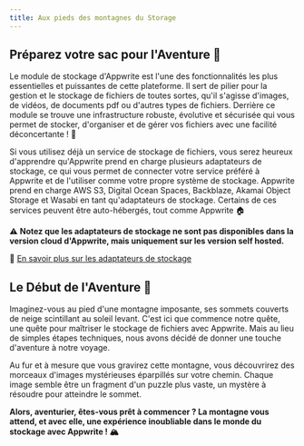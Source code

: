 ```yaml
---
title: Aux pieds des montagnes du Storage
---
```


<Documentation link="https://appwrite.io/docs/products/storage"></Documentation>

<Hero
title="Le début de l'ascension 🏞️"
image="/assets/workshop/storage/mountains.jpeg"
description="Bienvenue, aventurier, dans la partie la plus passionnante de notre voyage à travers l'univers d'Appwrite :
le module de stockage. Alors que nous nous tenons au pied de ces majestueuses montagnes, nous entamons une aventure qui
nous mènera au sommet de la maîtrise du stockage de fichiers avec Appwrite. Mais ne croyez pas que ce soit une simple
montée, car cette ascension est remplie de mystères et de découvertes ! 🌄"
/>

## Préparez votre sac pour l'Aventure 🎒

Le module de stockage d'Appwrite est l'une des fonctionnalités les plus essentielles et puissantes de cette plateforme.
Il sert de pilier pour la gestion et le stockage de fichiers de toutes sortes, qu'il s'agisse d'images, de
vidéos, de documents pdf ou d'autres types de fichiers. Derrière ce module se trouve une infrastructure robuste,
évolutive et sécurisée qui vous permet de stocker, d'organiser et de gérer vos fichiers avec une facilité
déconcertante ! 🤩

<InfoBonus title="Adaptateurs disponibles ↔️">

Si vous utilisez déjà un service de stockage de fichiers, vous serez heureux d'apprendre qu'Appwrite prend en charge
plusieurs adaptateurs de stockage, ce qui vous permet de connecter votre service préféré à Appwrite et de l'utiliser
comme votre propre système de stockage. Appwrite prend en charge AWS S3, Digital Ocean Spaces, Backblaze, Akamai Object
Storage et Wasabi en tant qu'adaptateurs de stockage. Certains de ces services peuvent être auto-hébergés, tout comme
Appwrite 🏠

⚠️ **Notez que les adaptateurs de stockage ne sont pas disponibles dans la version cloud d'Appwrite, mais uniquement sur
les version self hosted.**

🔗 [En savoir plus sur les adaptateurs de stockage](https://appwrite.io/docs/advanced/self-hosting/storage#adapters)

</InfoBonus>

## Le Début de l'Aventure 🌟

Imaginez-vous au pied d'une montagne imposante, ses sommets couverts de neige scintillant au soleil levant. C'est ici
que commence notre quête, une quête pour maîtriser le stockage de fichiers avec Appwrite. Mais au lieu de simples étapes
techniques, nous avons décidé de donner une touche d'aventure à notre voyage.

Au fur et à mesure que vous gravirez cette montagne, vous découvrirez des morceaux d'images mystérieuses éparpillés sur
votre chemin. Chaque image semble être un fragment d'un puzzle plus vaste, un mystère à résoudre pour atteindre le
sommet.

**Alors, aventurier, êtes-vous prêt à commencer ? La montagne vous attend, et avec elle, une expérience inoubliable dans
le monde du stockage avec Appwrite ! 🏔️**